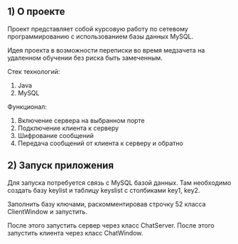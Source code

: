 ## 1) О проекте
Проект представляет собой курсовую работу по сетевому программированию
с использованием базы данных MySQL.  

Идея проекта в возможности переписки во время медзачета на удаленном обучении
без риска быть замеченным.

Стек технологий:
1) Java
2) MySQL

Функционал:
1) Включение сервера на выбранном порте
2) Подключение клиента к серверу
3) Шифрование сообщений
4) Передача сообщений от клиента к серверу и обратно

## 2) Запуск приложения
Для запуска потребуется связь с MySQL базой данных. Там необходимо создать базу keylist и таблицу keyslist с столбиками
key1, key2.

Заполнить базу ключами, раскомментировав строчку 52 класса ClientWindow и запустить.

После этого запустить сервер через класс ChatServer. После этого запустить клиента через класс ChatWindow.